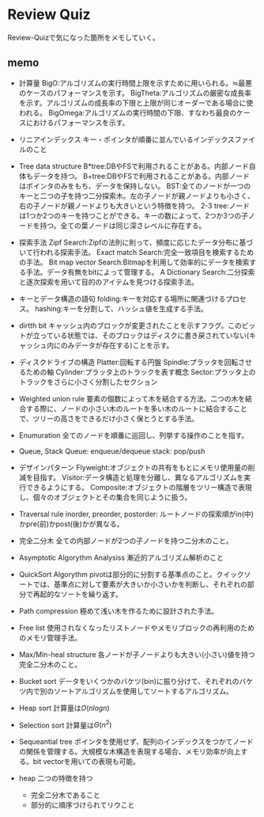 # Review Quiz

Review-Quizで気になった箇所をメモしていく。

## memo

- 計算量
BigO:アルゴリズムの実行時間上限を示すために用いられる。≒最悪のケースのパフォーマンスを示す。
BigTheta:アルゴリズムの厳密な成長率を示す。アルゴリズムの成長率の下限と上限が同じオーダーである場合に使われる。
BigOmega:アルゴリズムの実行時間の下限、すなわち最良のケースにおけるパフォーマンスを示す。

- リニアインデックス
キー・ポインタが順番に並んでいるインデックスファイルのこと

- Tree data structure
B*tree:DBやFSで利用されることがある。内部ノード自体もデータを持つ。
B+tree:DBやFSで利用されることがある。内部ノードはポインタのみをもち、データを保持しない。
BST:全てのノードが一つのキーと二つの子を持つ二分探索木。左の子ノードが親ノードよりも小さく、右の子ノードが親ノードよりも大きいという特徴を持つ。
2-3 tree:ノードは1つか2つのキーを持つことができる。キーの数によって、2つか3つの子ノードを持つ。全ての葉ノードは同じ深さレベルに存在する。

- 探索手法
Zipf Search:Zipfの法則に則って、頻度に応じたデータ分布に基づいて行われる探索手法。
Exact match Search:完全一致項目を検索するための手法。
Bit map vector Search:Bitmapを利用して効率的にデータを検索する手法。データ有無をbitによって管理する。
A Dictionary Search:二分探索と逐次探索を用いて目的のアイテムを見つける探索手法。

- キーとデータ構造の語句
folding:キーを対応する場所に関連づけるプロセス。
hashing:キーを分割して、ハッシュ値を生成する手法。

- dirtth bit
キャッシュ内のブロックが変更されたことを示すフラグ。このビットが立っている状態では、そのブロックはディスクに書き戻されていない(キャッシュ内にのみデータが存在する)ことを示す。

- ディスクドライブの構造
Platter:回転する円盤
Spindle:プラッタを回転させるための軸
Cylinder:プラッタ上のトラックを表す概念
Sector:プラッタ上のトラックをさらに小さく分割したセクション

- Weighted union rule
要素の個数によって木を結合する方法。二つの木を結合する際に、ノードの小さい木のルートを多い木のルートに結合することで、ツリーの高さをできるだけ小さく保とうとする手法。

- Enumuration
全てのノードを順番に巡回し、列挙する操作のことを指す。

- Queue, Stack
Queue: enqueue/dequeue
stack: pop/push

- デザインパターン
Flyweight:オブジェクトの共有をもとにメモリ使用量の削減を目指す。
Visitor:データ構造と処理を分離し、異なるアルゴリズムを実行できるようにする。
Composite:オブジェクトの階層をツリー構造で表現し、個々のオブジェクトとその集合を同じように扱う。

- Traversal rule
inorder, preorder, postorder: ルートノードの探索順がin(中)かpre(前)かpost(後)かが異なる。

- 完全二分木
全ての内部ノードが2つの子ノードを持つ二分木のこと。

- Asymptotic Algorythm Analysiss
漸近的アルゴリズム解析のこと

- QuickSort Algorythm
pivotは部分的に分割する基準点のこと。クイックソートでは、基準点に対して要素が大きいか小さいかを判断し、それぞれの部分で再起的なソートを繰り返す。

- Path compression
極めて浅い木を作るために設計された手法。

- Free list
使用されなくなったリストノードやメモリブロックの再利用のためのメモリ管理手法。

- Max/Min-heal structure
各ノードが子ノードよりも大きい(小さい)値を持つ完全二分木のこと。

- Bucket sort
データをいくつかのバケツ(bin)に振り分けて、それぞれのバケツ内で別のソートアルゴリズムを使用してソートするアルゴリズム。

- Heap sort
計算量は$O(nlogn)$

- Selection sort
計算量は$Θ(n^2)$

- Sequeantial tree
ポインタを使用せず、配列のインデックスをつかてノードの関係を管理する。大規模な木構造を表現する場合、メモリ効率が向上する。bit vectorを用いての表現も可能。

- heap
二つの特徴を持つ
  - 完全二分木であること
  - 部分的に順序づけられてリウこと

